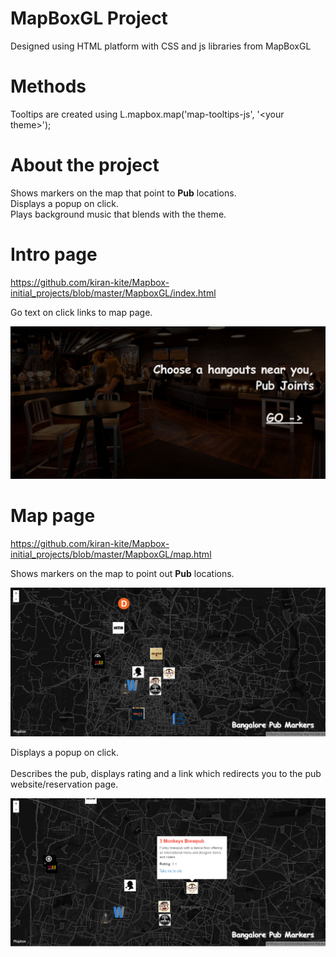 # MapBoxGL Project

Designed using HTML platform with CSS and js libraries from MapBoxGL

# Methods

Tooltips are created using L.mapbox.map('map-tooltips-js', '\<your theme>');

# About the project

Shows markers on the map that point to <b>Pub</b> locations.<br />
Displays a popup on click.<br />
Plays background music that blends with the theme.

# Intro page

https://github.com/kiran-kite/Mapbox-initial_projects/blob/master/MapboxGL/index.html

Go text on click links to map page.

![Screenshot](https://github.com/kiran-kite/Mapbox-initial_projects/blob/master/MapboxGL/intro-page.png)


# Map page

https://github.com/kiran-kite/Mapbox-initial_projects/blob/master/MapboxGL/map.html

Shows markers on the map to point out <b>Pub</b> locations.<br />

![Screenshot](https://github.com/kiran-kite/Mapbox-initial_projects/blob/master/MapboxGL/map-page.png)


Displays a popup on click.<br /><br />
Describes the pub, displays rating and a link which redirects you to the pub website/reservation page.

![Screenshot](https://github.com/kiran-kite/Mapbox-initial_projects/blob/master/MapboxGL/on-pop-up.png)





